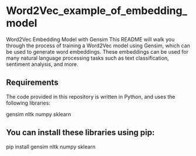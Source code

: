 # Word2Vec_example_of_embedding_model

Word2Vec Embedding Model with Gensim
This README will walk you through the process of training a Word2Vec model using Gensim, which can be used to generate word embeddings. These embeddings can be used for many natural language processing tasks such as text classification, sentiment analysis, and more.

## Requirements
The code provided in this repository is written in Python, and uses the following libraries:

gensim
nltk
numpy
sklearn

## You can install these libraries using pip:
pip install gensim nltk numpy sklearn

